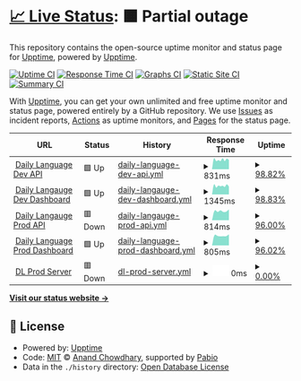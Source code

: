 # [📈 Live Status](https://upptime.pods.my.id): <!--live status--> **🟧 Partial outage**

This repository contains the open-source uptime monitor and status page for [Upptime](https://upptime.js.org), powered by [Upptime](https://github.com/upptime/upptime).

[![Uptime CI](https://github.com/sipamungkas/upptime-stats/workflows/Uptime%20CI/badge.svg)](https://github.com/sipamungkas/upptime-stats/actions?query=workflow%3A%22Uptime+CI%22)
[![Response Time CI](https://github.com/sipamungkas/upptime-stats/workflows/Response%20Time%20CI/badge.svg)](https://github.com/sipamungkas/upptime-stats/actions?query=workflow%3A%22Response+Time+CI%22)
[![Graphs CI](https://github.com/sipamungkas/upptime-stats/workflows/Graphs%20CI/badge.svg)](https://github.com/sipamungkas/upptime-stats/actions?query=workflow%3A%22Graphs+CI%22)
[![Static Site CI](https://github.com/sipamungkas/upptime-stats/workflows/Static%20Site%20CI/badge.svg)](https://github.com/sipamungkas/upptime-stats/actions?query=workflow%3A%22Static+Site+CI%22)
[![Summary CI](https://github.com/sipamungkas/upptime-stats/workflows/Summary%20CI/badge.svg)](https://github.com/sipamungkas/upptime-stats/actions?query=workflow%3A%22Summary+CI%22)

With [Upptime](https://upptime.js.org), you can get your own unlimited and free uptime monitor and status page, powered entirely by a GitHub repository. We use [Issues](https://github.com/upptime/upptime/issues) as incident reports, [Actions](https://github.com/sipamungkas/upptime-stats/actions) as uptime monitors, and [Pages](https://upptime.pods.my.id) for the status page.

<!--start: status pages-->
<!-- This summary is generated by Upptime (https://github.com/upptime/upptime) -->
<!-- Do not edit this manually, your changes will be overwritten -->
<!-- prettier-ignore -->
| URL | Status | History | Response Time | Uptime |
| --- | ------ | ------- | ------------- | ------ |
| <img alt="" src="https://icons.duckduckgo.com/ip3/dl-api-dev.app-dev.my.id.ico" height="13"> [Daily Language Dev API](https://dl-api-dev.app-dev.my.id/api/v1/ping) | 🟩 Up | [daily-language-dev-api.yml](https://github.com/sipamungkas/upptime-stats/commits/HEAD/history/daily-language-dev-api.yml) | <details><summary><img alt="Response time graph" src="./graphs/daily-language-dev-api/response-time-week.png" height="20"> 831ms</summary><br><a href="https://upptime.pods.my.id/history/daily-language-dev-api"><img alt="Response time 2752" src="https://img.shields.io/endpoint?url=https%3A%2F%2Fraw.githubusercontent.com%2Fsipamungkas%2Fupptime-stats%2FHEAD%2Fapi%2Fdaily-language-dev-api%2Fresponse-time.json"></a><br><a href="https://upptime.pods.my.id/history/daily-language-dev-api"><img alt="24-hour response time 813" src="https://img.shields.io/endpoint?url=https%3A%2F%2Fraw.githubusercontent.com%2Fsipamungkas%2Fupptime-stats%2FHEAD%2Fapi%2Fdaily-language-dev-api%2Fresponse-time-day.json"></a><br><a href="https://upptime.pods.my.id/history/daily-language-dev-api"><img alt="7-day response time 831" src="https://img.shields.io/endpoint?url=https%3A%2F%2Fraw.githubusercontent.com%2Fsipamungkas%2Fupptime-stats%2FHEAD%2Fapi%2Fdaily-language-dev-api%2Fresponse-time-week.json"></a><br><a href="https://upptime.pods.my.id/history/daily-language-dev-api"><img alt="30-day response time 910" src="https://img.shields.io/endpoint?url=https%3A%2F%2Fraw.githubusercontent.com%2Fsipamungkas%2Fupptime-stats%2FHEAD%2Fapi%2Fdaily-language-dev-api%2Fresponse-time-month.json"></a><br><a href="https://upptime.pods.my.id/history/daily-language-dev-api"><img alt="1-year response time 2752" src="https://img.shields.io/endpoint?url=https%3A%2F%2Fraw.githubusercontent.com%2Fsipamungkas%2Fupptime-stats%2FHEAD%2Fapi%2Fdaily-language-dev-api%2Fresponse-time-year.json"></a></details> | <details><summary><a href="https://upptime.pods.my.id/history/daily-language-dev-api">98.82%</a></summary><a href="https://upptime.pods.my.id/history/daily-language-dev-api"><img alt="All-time uptime 97.49%" src="https://img.shields.io/endpoint?url=https%3A%2F%2Fraw.githubusercontent.com%2Fsipamungkas%2Fupptime-stats%2FHEAD%2Fapi%2Fdaily-language-dev-api%2Fuptime.json"></a><br><a href="https://upptime.pods.my.id/history/daily-language-dev-api"><img alt="24-hour uptime 100.00%" src="https://img.shields.io/endpoint?url=https%3A%2F%2Fraw.githubusercontent.com%2Fsipamungkas%2Fupptime-stats%2FHEAD%2Fapi%2Fdaily-language-dev-api%2Fuptime-day.json"></a><br><a href="https://upptime.pods.my.id/history/daily-language-dev-api"><img alt="7-day uptime 98.82%" src="https://img.shields.io/endpoint?url=https%3A%2F%2Fraw.githubusercontent.com%2Fsipamungkas%2Fupptime-stats%2FHEAD%2Fapi%2Fdaily-language-dev-api%2Fuptime-week.json"></a><br><a href="https://upptime.pods.my.id/history/daily-language-dev-api"><img alt="30-day uptime 99.73%" src="https://img.shields.io/endpoint?url=https%3A%2F%2Fraw.githubusercontent.com%2Fsipamungkas%2Fupptime-stats%2FHEAD%2Fapi%2Fdaily-language-dev-api%2Fuptime-month.json"></a><br><a href="https://upptime.pods.my.id/history/daily-language-dev-api"><img alt="1-year uptime 97.49%" src="https://img.shields.io/endpoint?url=https%3A%2F%2Fraw.githubusercontent.com%2Fsipamungkas%2Fupptime-stats%2FHEAD%2Fapi%2Fdaily-language-dev-api%2Fuptime-year.json"></a></details>
| <img alt="" src="https://icons.duckduckgo.com/ip3/dl-dev.app-dev.my.id.ico" height="13"> [Daily Langauge Dev Dashboard](http://dl-dev.app-dev.my.id/) | 🟩 Up | [daily-langauge-dev-dashboard.yml](https://github.com/sipamungkas/upptime-stats/commits/HEAD/history/daily-langauge-dev-dashboard.yml) | <details><summary><img alt="Response time graph" src="./graphs/daily-langauge-dev-dashboard/response-time-week.png" height="20"> 1345ms</summary><br><a href="https://upptime.pods.my.id/history/daily-langauge-dev-dashboard"><img alt="Response time 4382" src="https://img.shields.io/endpoint?url=https%3A%2F%2Fraw.githubusercontent.com%2Fsipamungkas%2Fupptime-stats%2FHEAD%2Fapi%2Fdaily-langauge-dev-dashboard%2Fresponse-time.json"></a><br><a href="https://upptime.pods.my.id/history/daily-langauge-dev-dashboard"><img alt="24-hour response time 1241" src="https://img.shields.io/endpoint?url=https%3A%2F%2Fraw.githubusercontent.com%2Fsipamungkas%2Fupptime-stats%2FHEAD%2Fapi%2Fdaily-langauge-dev-dashboard%2Fresponse-time-day.json"></a><br><a href="https://upptime.pods.my.id/history/daily-langauge-dev-dashboard"><img alt="7-day response time 1345" src="https://img.shields.io/endpoint?url=https%3A%2F%2Fraw.githubusercontent.com%2Fsipamungkas%2Fupptime-stats%2FHEAD%2Fapi%2Fdaily-langauge-dev-dashboard%2Fresponse-time-week.json"></a><br><a href="https://upptime.pods.my.id/history/daily-langauge-dev-dashboard"><img alt="30-day response time 1465" src="https://img.shields.io/endpoint?url=https%3A%2F%2Fraw.githubusercontent.com%2Fsipamungkas%2Fupptime-stats%2FHEAD%2Fapi%2Fdaily-langauge-dev-dashboard%2Fresponse-time-month.json"></a><br><a href="https://upptime.pods.my.id/history/daily-langauge-dev-dashboard"><img alt="1-year response time 4382" src="https://img.shields.io/endpoint?url=https%3A%2F%2Fraw.githubusercontent.com%2Fsipamungkas%2Fupptime-stats%2FHEAD%2Fapi%2Fdaily-langauge-dev-dashboard%2Fresponse-time-year.json"></a></details> | <details><summary><a href="https://upptime.pods.my.id/history/daily-langauge-dev-dashboard">98.83%</a></summary><a href="https://upptime.pods.my.id/history/daily-langauge-dev-dashboard"><img alt="All-time uptime 97.89%" src="https://img.shields.io/endpoint?url=https%3A%2F%2Fraw.githubusercontent.com%2Fsipamungkas%2Fupptime-stats%2FHEAD%2Fapi%2Fdaily-langauge-dev-dashboard%2Fuptime.json"></a><br><a href="https://upptime.pods.my.id/history/daily-langauge-dev-dashboard"><img alt="24-hour uptime 100.00%" src="https://img.shields.io/endpoint?url=https%3A%2F%2Fraw.githubusercontent.com%2Fsipamungkas%2Fupptime-stats%2FHEAD%2Fapi%2Fdaily-langauge-dev-dashboard%2Fuptime-day.json"></a><br><a href="https://upptime.pods.my.id/history/daily-langauge-dev-dashboard"><img alt="7-day uptime 98.83%" src="https://img.shields.io/endpoint?url=https%3A%2F%2Fraw.githubusercontent.com%2Fsipamungkas%2Fupptime-stats%2FHEAD%2Fapi%2Fdaily-langauge-dev-dashboard%2Fuptime-week.json"></a><br><a href="https://upptime.pods.my.id/history/daily-langauge-dev-dashboard"><img alt="30-day uptime 99.73%" src="https://img.shields.io/endpoint?url=https%3A%2F%2Fraw.githubusercontent.com%2Fsipamungkas%2Fupptime-stats%2FHEAD%2Fapi%2Fdaily-langauge-dev-dashboard%2Fuptime-month.json"></a><br><a href="https://upptime.pods.my.id/history/daily-langauge-dev-dashboard"><img alt="1-year uptime 97.89%" src="https://img.shields.io/endpoint?url=https%3A%2F%2Fraw.githubusercontent.com%2Fsipamungkas%2Fupptime-stats%2FHEAD%2Fapi%2Fdaily-langauge-dev-dashboard%2Fuptime-year.json"></a></details>
| <img alt="" src="https://icons.duckduckgo.com/ip3/api.dailylanguage.my.id.ico" height="13"> [Daily Langauge Prod API](https://api.dailylanguage.my.id/api/v1/ping) | 🟥 Down | [daily-langauge-prod-api.yml](https://github.com/sipamungkas/upptime-stats/commits/HEAD/history/daily-langauge-prod-api.yml) | <details><summary><img alt="Response time graph" src="./graphs/daily-langauge-prod-api/response-time-week.png" height="20"> 814ms</summary><br><a href="https://upptime.pods.my.id/history/daily-langauge-prod-api"><img alt="Response time 908" src="https://img.shields.io/endpoint?url=https%3A%2F%2Fraw.githubusercontent.com%2Fsipamungkas%2Fupptime-stats%2FHEAD%2Fapi%2Fdaily-langauge-prod-api%2Fresponse-time.json"></a><br><a href="https://upptime.pods.my.id/history/daily-langauge-prod-api"><img alt="24-hour response time 0" src="https://img.shields.io/endpoint?url=https%3A%2F%2Fraw.githubusercontent.com%2Fsipamungkas%2Fupptime-stats%2FHEAD%2Fapi%2Fdaily-langauge-prod-api%2Fresponse-time-day.json"></a><br><a href="https://upptime.pods.my.id/history/daily-langauge-prod-api"><img alt="7-day response time 814" src="https://img.shields.io/endpoint?url=https%3A%2F%2Fraw.githubusercontent.com%2Fsipamungkas%2Fupptime-stats%2FHEAD%2Fapi%2Fdaily-langauge-prod-api%2Fresponse-time-week.json"></a><br><a href="https://upptime.pods.my.id/history/daily-langauge-prod-api"><img alt="30-day response time 866" src="https://img.shields.io/endpoint?url=https%3A%2F%2Fraw.githubusercontent.com%2Fsipamungkas%2Fupptime-stats%2FHEAD%2Fapi%2Fdaily-langauge-prod-api%2Fresponse-time-month.json"></a><br><a href="https://upptime.pods.my.id/history/daily-langauge-prod-api"><img alt="1-year response time 908" src="https://img.shields.io/endpoint?url=https%3A%2F%2Fraw.githubusercontent.com%2Fsipamungkas%2Fupptime-stats%2FHEAD%2Fapi%2Fdaily-langauge-prod-api%2Fresponse-time-year.json"></a></details> | <details><summary><a href="https://upptime.pods.my.id/history/daily-langauge-prod-api">96.00%</a></summary><a href="https://upptime.pods.my.id/history/daily-langauge-prod-api"><img alt="All-time uptime 82.90%" src="https://img.shields.io/endpoint?url=https%3A%2F%2Fraw.githubusercontent.com%2Fsipamungkas%2Fupptime-stats%2FHEAD%2Fapi%2Fdaily-langauge-prod-api%2Fuptime.json"></a><br><a href="https://upptime.pods.my.id/history/daily-langauge-prod-api"><img alt="24-hour uptime 71.99%" src="https://img.shields.io/endpoint?url=https%3A%2F%2Fraw.githubusercontent.com%2Fsipamungkas%2Fupptime-stats%2FHEAD%2Fapi%2Fdaily-langauge-prod-api%2Fuptime-day.json"></a><br><a href="https://upptime.pods.my.id/history/daily-langauge-prod-api"><img alt="7-day uptime 96.00%" src="https://img.shields.io/endpoint?url=https%3A%2F%2Fraw.githubusercontent.com%2Fsipamungkas%2Fupptime-stats%2FHEAD%2Fapi%2Fdaily-langauge-prod-api%2Fuptime-week.json"></a><br><a href="https://upptime.pods.my.id/history/daily-langauge-prod-api"><img alt="30-day uptime 99.08%" src="https://img.shields.io/endpoint?url=https%3A%2F%2Fraw.githubusercontent.com%2Fsipamungkas%2Fupptime-stats%2FHEAD%2Fapi%2Fdaily-langauge-prod-api%2Fuptime-month.json"></a><br><a href="https://upptime.pods.my.id/history/daily-langauge-prod-api"><img alt="1-year uptime 82.90%" src="https://img.shields.io/endpoint?url=https%3A%2F%2Fraw.githubusercontent.com%2Fsipamungkas%2Fupptime-stats%2FHEAD%2Fapi%2Fdaily-langauge-prod-api%2Fuptime-year.json"></a></details>
| <img alt="" src="https://icons.duckduckgo.com/ip3/dailylanguage.my.id.ico" height="13"> [Daily Language Prod Dashboard](https://dailylanguage.my.id) | 🟩 Up | [daily-language-prod-dashboard.yml](https://github.com/sipamungkas/upptime-stats/commits/HEAD/history/daily-language-prod-dashboard.yml) | <details><summary><img alt="Response time graph" src="./graphs/daily-language-prod-dashboard/response-time-week.png" height="20"> 805ms</summary><br><a href="https://upptime.pods.my.id/history/daily-language-prod-dashboard"><img alt="Response time 929" src="https://img.shields.io/endpoint?url=https%3A%2F%2Fraw.githubusercontent.com%2Fsipamungkas%2Fupptime-stats%2FHEAD%2Fapi%2Fdaily-language-prod-dashboard%2Fresponse-time.json"></a><br><a href="https://upptime.pods.my.id/history/daily-language-prod-dashboard"><img alt="24-hour response time 983" src="https://img.shields.io/endpoint?url=https%3A%2F%2Fraw.githubusercontent.com%2Fsipamungkas%2Fupptime-stats%2FHEAD%2Fapi%2Fdaily-language-prod-dashboard%2Fresponse-time-day.json"></a><br><a href="https://upptime.pods.my.id/history/daily-language-prod-dashboard"><img alt="7-day response time 805" src="https://img.shields.io/endpoint?url=https%3A%2F%2Fraw.githubusercontent.com%2Fsipamungkas%2Fupptime-stats%2FHEAD%2Fapi%2Fdaily-language-prod-dashboard%2Fresponse-time-week.json"></a><br><a href="https://upptime.pods.my.id/history/daily-language-prod-dashboard"><img alt="30-day response time 901" src="https://img.shields.io/endpoint?url=https%3A%2F%2Fraw.githubusercontent.com%2Fsipamungkas%2Fupptime-stats%2FHEAD%2Fapi%2Fdaily-language-prod-dashboard%2Fresponse-time-month.json"></a><br><a href="https://upptime.pods.my.id/history/daily-language-prod-dashboard"><img alt="1-year response time 929" src="https://img.shields.io/endpoint?url=https%3A%2F%2Fraw.githubusercontent.com%2Fsipamungkas%2Fupptime-stats%2FHEAD%2Fapi%2Fdaily-language-prod-dashboard%2Fresponse-time-year.json"></a></details> | <details><summary><a href="https://upptime.pods.my.id/history/daily-language-prod-dashboard">96.02%</a></summary><a href="https://upptime.pods.my.id/history/daily-language-prod-dashboard"><img alt="All-time uptime 82.79%" src="https://img.shields.io/endpoint?url=https%3A%2F%2Fraw.githubusercontent.com%2Fsipamungkas%2Fupptime-stats%2FHEAD%2Fapi%2Fdaily-language-prod-dashboard%2Fuptime.json"></a><br><a href="https://upptime.pods.my.id/history/daily-language-prod-dashboard"><img alt="24-hour uptime 72.12%" src="https://img.shields.io/endpoint?url=https%3A%2F%2Fraw.githubusercontent.com%2Fsipamungkas%2Fupptime-stats%2FHEAD%2Fapi%2Fdaily-language-prod-dashboard%2Fuptime-day.json"></a><br><a href="https://upptime.pods.my.id/history/daily-language-prod-dashboard"><img alt="7-day uptime 96.02%" src="https://img.shields.io/endpoint?url=https%3A%2F%2Fraw.githubusercontent.com%2Fsipamungkas%2Fupptime-stats%2FHEAD%2Fapi%2Fdaily-language-prod-dashboard%2Fuptime-week.json"></a><br><a href="https://upptime.pods.my.id/history/daily-language-prod-dashboard"><img alt="30-day uptime 99.08%" src="https://img.shields.io/endpoint?url=https%3A%2F%2Fraw.githubusercontent.com%2Fsipamungkas%2Fupptime-stats%2FHEAD%2Fapi%2Fdaily-language-prod-dashboard%2Fuptime-month.json"></a><br><a href="https://upptime.pods.my.id/history/daily-language-prod-dashboard"><img alt="1-year uptime 82.79%" src="https://img.shields.io/endpoint?url=https%3A%2F%2Fraw.githubusercontent.com%2Fsipamungkas%2Fupptime-stats%2FHEAD%2Fapi%2Fdaily-language-prod-dashboard%2Fuptime-year.json"></a></details>
| <img alt="" src="https://icons.duckduckgo.com/ip3/null.ico" height="13"> [DL Prod Server](103.127.132.76) | 🟥 Down | [dl-prod-server.yml](https://github.com/sipamungkas/upptime-stats/commits/HEAD/history/dl-prod-server.yml) | <details><summary><img alt="Response time graph" src="./graphs/dl-prod-server/response-time-week.png" height="20"> 0ms</summary><br><a href="https://upptime.pods.my.id/history/dl-prod-server"><img alt="Response time 264" src="https://img.shields.io/endpoint?url=https%3A%2F%2Fraw.githubusercontent.com%2Fsipamungkas%2Fupptime-stats%2FHEAD%2Fapi%2Fdl-prod-server%2Fresponse-time.json"></a><br><a href="https://upptime.pods.my.id/history/dl-prod-server"><img alt="24-hour response time 0" src="https://img.shields.io/endpoint?url=https%3A%2F%2Fraw.githubusercontent.com%2Fsipamungkas%2Fupptime-stats%2FHEAD%2Fapi%2Fdl-prod-server%2Fresponse-time-day.json"></a><br><a href="https://upptime.pods.my.id/history/dl-prod-server"><img alt="7-day response time 0" src="https://img.shields.io/endpoint?url=https%3A%2F%2Fraw.githubusercontent.com%2Fsipamungkas%2Fupptime-stats%2FHEAD%2Fapi%2Fdl-prod-server%2Fresponse-time-week.json"></a><br><a href="https://upptime.pods.my.id/history/dl-prod-server"><img alt="30-day response time 0" src="https://img.shields.io/endpoint?url=https%3A%2F%2Fraw.githubusercontent.com%2Fsipamungkas%2Fupptime-stats%2FHEAD%2Fapi%2Fdl-prod-server%2Fresponse-time-month.json"></a><br><a href="https://upptime.pods.my.id/history/dl-prod-server"><img alt="1-year response time 264" src="https://img.shields.io/endpoint?url=https%3A%2F%2Fraw.githubusercontent.com%2Fsipamungkas%2Fupptime-stats%2FHEAD%2Fapi%2Fdl-prod-server%2Fresponse-time-year.json"></a></details> | <details><summary><a href="https://upptime.pods.my.id/history/dl-prod-server">0.00%</a></summary><a href="https://upptime.pods.my.id/history/dl-prod-server"><img alt="All-time uptime 26.98%" src="https://img.shields.io/endpoint?url=https%3A%2F%2Fraw.githubusercontent.com%2Fsipamungkas%2Fupptime-stats%2FHEAD%2Fapi%2Fdl-prod-server%2Fuptime.json"></a><br><a href="https://upptime.pods.my.id/history/dl-prod-server"><img alt="24-hour uptime 0.00%" src="https://img.shields.io/endpoint?url=https%3A%2F%2Fraw.githubusercontent.com%2Fsipamungkas%2Fupptime-stats%2FHEAD%2Fapi%2Fdl-prod-server%2Fuptime-day.json"></a><br><a href="https://upptime.pods.my.id/history/dl-prod-server"><img alt="7-day uptime 0.00%" src="https://img.shields.io/endpoint?url=https%3A%2F%2Fraw.githubusercontent.com%2Fsipamungkas%2Fupptime-stats%2FHEAD%2Fapi%2Fdl-prod-server%2Fuptime-week.json"></a><br><a href="https://upptime.pods.my.id/history/dl-prod-server"><img alt="30-day uptime 4.67%" src="https://img.shields.io/endpoint?url=https%3A%2F%2Fraw.githubusercontent.com%2Fsipamungkas%2Fupptime-stats%2FHEAD%2Fapi%2Fdl-prod-server%2Fuptime-month.json"></a><br><a href="https://upptime.pods.my.id/history/dl-prod-server"><img alt="1-year uptime 26.98%" src="https://img.shields.io/endpoint?url=https%3A%2F%2Fraw.githubusercontent.com%2Fsipamungkas%2Fupptime-stats%2FHEAD%2Fapi%2Fdl-prod-server%2Fuptime-year.json"></a></details>

<!--end: status pages-->

[**Visit our status website →**](https://upptime.pods.my.id)

## 📄 License

- Powered by: [Upptime](https://github.com/upptime/upptime)
- Code: [MIT](./LICENSE) © [Anand Chowdhary](https://anandchowdhary.com), supported by [Pabio](https://pabio.com)
- Data in the `./history` directory: [Open Database License](https://opendatacommons.org/licenses/odbl/1-0/)
